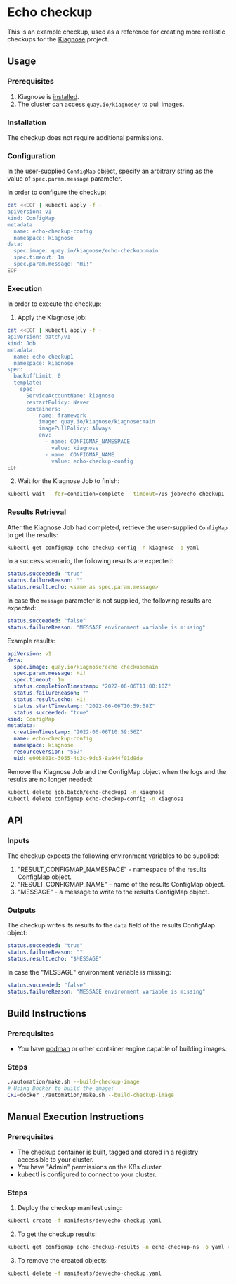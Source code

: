 # Echo checkup
This is an example checkup, used as a reference for creating more realistic checkups for the [Kiagnose](https://github.com/kiagnose/kiagnose) project.

## Usage
### Prerequisites

1. Kiagnose is [installed](../../README.install.md).
2. The cluster can access `quay.io/kiagnose/` to pull images.

### Installation

The checkup does not require additional permissions.

### Configuration

In the user-supplied `ConfigMap` object, specify an arbitrary string as the value of `spec.param.message` parameter.

In order to configure the checkup:
```bash
cat <<EOF | kubectl apply -f -
apiVersion: v1
kind: ConfigMap
metadata:
  name: echo-checkup-config
  namespace: kiagnose
data:
  spec.image: quay.io/kiagnose/echo-checkup:main
  spec.timeout: 1m
  spec.param.message: "Hi!"
EOF
```

### Execution

In order to execute the checkup:

1. Apply the Kiagnose job:
```bash
cat <<EOF | kubectl apply -f -
apiVersion: batch/v1
kind: Job
metadata:
  name: echo-checkup1
  namespace: kiagnose
spec:
  backoffLimit: 0
  template:
    spec:
      ServiceAccountName: kiagnose
      restartPolicy: Never
      containers:
        - name: framework
          image: quay.io/kiagnose/kiagnose:main
          imagePullPolicy: Always
          env:
            - name: CONFIGMAP_NAMESPACE
              value: kiagnose
            - name: CONFIGMAP_NAME
              value: echo-checkup-config
EOF
```

2. Wait for the Kiagnose Job to finish:
```bash
kubectl wait --for=condition=complete --timeout=70s job/echo-checkup1 -n kiagnose
```

### Results Retrieval
After the Kiagnose Job had completed, retrieve the user-supplied `ConfigMap` to get the results:
```bash
kubectl get configmap echo-checkup-config -n kiagnose -o yaml
```

In a success scenario, the following results are expected:

```yaml
status.succeeded: "true"
status.failureReason: ""
status.result.echo: <same as spec.param.message>
```

In case the `message` parameter is not supplied, the following results are expected:
```yaml
status.succeeded: "false"
status.failureReason: "MESSAGE environment variable is missing"
```

Example results:

```yaml
apiVersion: v1
data:
  spec.image: quay.io/kiagnose/echo-checkup:main
  spec.param.message: Hi!
  spec.timeout: 1m
  status.completionTimestamp: "2022-06-06T11:00:10Z"
  status.failureReason: ""
  status.result.echo: Hi!
  status.startTimestamp: "2022-06-06T10:59:58Z"
  status.succeeded: "true"
kind: ConfigMap
metadata:
  creationTimestamp: "2022-06-06T10:59:56Z"
  name: echo-checkup-config
  namespace: kiagnose
  resourceVersion: "557"
  uid: e00b801c-3055-4c3c-9dc5-8a944f01d9de
```

Remove the Kiagnose Job and the ConfigMap object when the logs and the results are no longer needed:
```bash
kubectl delete job.batch/echo-checkup1 -n kiagnose
kubectl delete configmap echo-checkup-config -n kiagnose
```

## API
### Inputs
The checkup expects the following environment variables to be supplied:
1. "RESULT_CONFIGMAP_NAMESPACE" - namespace of the results ConfigMap object.
2. "RESULT_CONFIGMAP_NAME" - name of the results ConfigMap object.
3. "MESSAGE" - a message to write to the results ConfigMap object.

### Outputs
The checkup writes its results to the `data` field of the results ConfigMap object:
```yaml
status.succeeded: "true"
status.failureReason: ""
status.result.echo: "$MESSAGE"
```

In case the "MESSAGE" environment variable is missing:
```yaml
status.succeeded: "false"
status.failureReason: "MESSAGE environment variable is missing"
```

## Build Instructions
### Prerequisites
- You have [podman](https://podman.io/) or other container engine capable of building images.
### Steps
```bash
./automation/make.sh --build-checkup-image
# Using Docker to build the image:
CRI=docker ./automation/make.sh --build-checkup-image
```

## Manual Execution Instructions
### Prerequisites
- The checkup container is built, tagged and stored in a registry accessible to your cluster.
- You have "Admin" permissions on the K8s cluster.
- kubectl is configured to connect to your cluster.
### Steps
1. Deploy the checkup manifest using:
```bash
kubectl create -f manifests/dev/echo-checkup.yaml
```

2. To get the checkup results:
```bash
kubectl get configmap echo-checkup-results -n echo-checkup-ns -o yaml > results.yaml
```

3. To remove the created objects:
```bash
kubectl delete -f manifests/dev/echo-checkup.yaml
```
